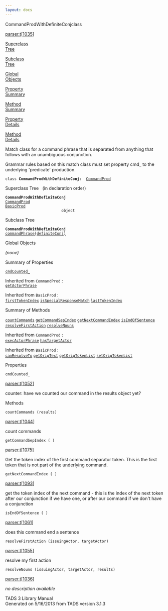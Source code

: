 ```yaml
---
layout: docs
---
```

<span class="title">CommandProdWithDefiniteConj</span><span class="type">class</span>

[parser.t](../file/parser.t.html)\[[1035](../source/parser.t.html#1035)\]

[Superclass  
Tree](#_SuperClassTree_)

[Subclass  
Tree](#_SubClassTree_)

[Global  
Objects](#_ObjectSummary_)

[Property  
Summary](#_PropSummary_)

[Method  
Summary](#_MethodSummary_)

[Property  
Details](#_Properties_)

[Method  
Details](#_Methods_)



Match class for a command phrase that is separated from anything that
follows with an unambiguous conjunction.

Grammar rules based on this match class must set property cmd\_ to the
underlying 'predicate' production.

`class `**`CommandProdWithDefiniteConj`**` :   `[`CommandProd`](../object/CommandProd.html)



<span id="_SuperClassTree_"></span>



<span class="hdln">Superclass Tree</span>   (in declaration order)



**`CommandProdWithDefiniteConj`**  
[`CommandProd`](../object/CommandProd.html)  
[`BasicProd`](../object/BasicProd.html)  
`                         object`  
<span id="_SubClassTree_"></span>



<span class="hdln">Subclass Tree</span>  



**`CommandProdWithDefiniteConj`**  
[`commandPhrase(definiteConj)`](../object/commandPhrase(definiteConj).html)  
<span id="_ObjectSummary_"></span>



<span class="hdln">Global Objects</span>  



*(none)* <span id="_PropSummary_"></span>



<span class="hdln">Summary of Properties</span>  



[`cmdCounted_`](#cmdCounted_)

Inherited from `CommandProd` :  
[`getActorPhrase`](../object/CommandProd.html#getActorPhrase)

Inherited from `BasicProd` :  
[`firstTokenIndex`](../object/BasicProd.html#firstTokenIndex) [`isSpecialResponseMatch`](../object/BasicProd.html#isSpecialResponseMatch) [`lastTokenIndex`](../object/BasicProd.html#lastTokenIndex)

<span id="_MethodSummary_"></span>



<span class="hdln">Summary of Methods</span>  



[`countCommands`](#countCommands) [`getCommandSepIndex`](#getCommandSepIndex) [`getNextCommandIndex`](#getNextCommandIndex) [`isEndOfSentence`](#isEndOfSentence) [`resolveFirstAction`](#resolveFirstAction) [`resolveNouns`](#resolveNouns)

Inherited from `CommandProd` :  
[`execActorPhrase`](../object/CommandProd.html#execActorPhrase) [`hasTargetActor`](../object/CommandProd.html#hasTargetActor)

Inherited from `BasicProd` :  
[`canResolveTo`](../object/BasicProd.html#canResolveTo) [`getOrigText`](../object/BasicProd.html#getOrigText) [`getOrigTokenList`](../object/BasicProd.html#getOrigTokenList) [`setOrigTokenList`](../object/BasicProd.html#setOrigTokenList)

<span id="_Properties_"></span>



<span class="hdln">Properties</span>  



<span id="cmdCounted_"></span>

`cmdCounted_`

[parser.t](../file/parser.t.html)\[[1052](../source/parser.t.html#1052)\]



counter: have we counted our command in the results object yet?



<span id="_Methods_"></span>



<span class="hdln">Methods</span>  



<span id="countCommands"></span>

`countCommands (results)`

[parser.t](../file/parser.t.html)\[[1044](../source/parser.t.html#1044)\]



count commands



<span id="getCommandSepIndex"></span>

`getCommandSepIndex ( )`

[parser.t](../file/parser.t.html)\[[1075](../source/parser.t.html#1075)\]



Get the token index of the first command separator token. This is the
first token that is not part of the underlying command.



<span id="getNextCommandIndex"></span>

`getNextCommandIndex ( )`

[parser.t](../file/parser.t.html)\[[1093](../source/parser.t.html#1093)\]



get the token index of the next command - this is the index of the next
token after our conjunction if we have one, or after our command if we
don't have a conjunction



<span id="isEndOfSentence"></span>

`isEndOfSentence ( )`

[parser.t](../file/parser.t.html)\[[1061](../source/parser.t.html#1061)\]



does this command end a sentence



<span id="resolveFirstAction"></span>

`resolveFirstAction (issuingActor, targetActor)`

[parser.t](../file/parser.t.html)\[[1055](../source/parser.t.html#1055)\]



resolve my first action



<span id="resolveNouns"></span>

`resolveNouns (issuingActor, targetActor, results)`

[parser.t](../file/parser.t.html)\[[1036](../source/parser.t.html#1036)\]



*no description available*





TADS 3 Library Manual  
Generated on 5/16/2013 from TADS version 3.1.3


